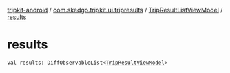[tripkit-android](../../index.md) / [com.skedgo.tripkit.ui.tripresults](../index.md) / [TripResultListViewModel](index.md) / [results](./results.md)

# results

`val results: DiffObservableList<`[`TripResultViewModel`](../-trip-result-view-model/index.md)`>`